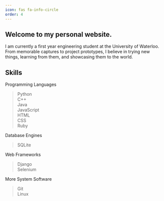 ```yaml
---
icon: fas fa-info-circle
order: 4
---
```


## Welcome to my personal website.
I am currently a first year engineering student at the University of Waterloo. From memorable captures to project prototypes, I believe in trying new things, learning from them, and showcasing them to the world. 

## Skills
Programming Languages
>Python<br>
>C++<br>
>Java<br>
>JavaScript<br>
>HTML <br>
>CSS <br>
>Ruby<br>

Database Engines
>SQLite

Web Frameworks
>Django <br>
>Selenium <br>

More System Software
>Git<br>
>Linux<br>